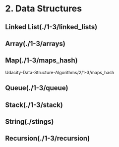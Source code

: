 # 2. Data Structures

## Linked List(./1-3/linked_lists)




## Array(./1-3/arrays)



## Map(./1-3/maps_hash)

Udacity-Data-Structure-Algorithms/2/1-3/maps_hash

## Queue(./1-3/queue)

## Stack(./1-3/stack)

## String(./stings)

## Recursion(./1-3/recursion)

